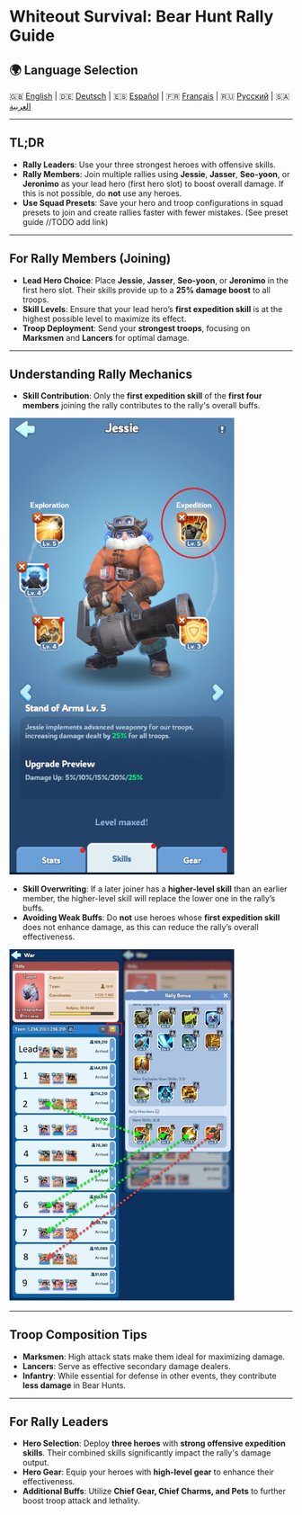 # Whiteout Survival: Bear Hunt Rally Guide

## 🌍 Language Selection
🇬🇧 [English](GUIDE_EN.md) | 🇩🇪 [Deutsch](GUIDE_DE.md) | 🇪🇸 [Español](GUIDE_ES.md) | 🇫🇷 [Français](GUIDE_FR.md) | 🇷🇺 [Русский](GUIDE_RU.md) | 🇸🇦 [العربية](GUIDE_AR.md)

---

## TL;DR

- **Rally Leaders**: Use your three strongest heroes with offensive skills.
- **Rally Members**: Join multiple rallies using **Jessie**, **Jasser**, **Seo-yoon**, or **Jeronimo** as your lead hero (first hero slot) to boost overall damage. If this is not possible, do **not** use any heroes.
- **Use Squad Presets**: Save your hero and troop configurations in squad presets to join and create rallies faster with fewer mistakes. (See preset guide //TODO add link)

---

## For Rally Members (Joining)

- **Lead Hero Choice**: Place **Jessie**, **Jasser**, **Seo-yoon**, or **Jeronimo** in the first hero slot. Their skills provide up to a **25% damage boost** to all troops.
- **Skill Levels**: Ensure that your lead hero’s **first expedition skill** is at the highest possible level to maximize its effect.
- **Troop Deployment**: Send your **strongest troops**, focusing on **Marksmen** and **Lancers** for optimal damage.

---

## Understanding Rally Mechanics

- **Skill Contribution**: Only the **first expedition skill** of the **first four members** joining the rally contributes to the rally's overall buffs.

<p align="left">
  <img src="assets/Jessie_Skill.png" alt="Jessie Expedition Skill" width="400">
</p>

- **Skill Overwriting**: If a later joiner has a **higher-level skill** than an earlier member, the higher-level skill will replace the lower one in the rally’s buffs.
- **Avoiding Weak Buffs**: Do **not** use heroes whose **first expedition skill** does not enhance damage, as this can reduce the rally’s overall effectiveness.

<p align="left">
  <img src="assets/Rally.png" alt="Rally Override" width="400">
</p>

---

## Troop Composition Tips

- **Marksmen**: High attack stats make them ideal for maximizing damage.
- **Lancers**: Serve as effective secondary damage dealers.
- **Infantry**: While essential for defense in other events, they contribute **less damage** in Bear Hunts.

---

## For Rally Leaders


- **Hero Selection**: Deploy **three heroes** with **strong offensive expedition skills**. Their combined skills significantly impact the rally's damage output.
- **Hero Gear**: Equip your heroes with **high-level gear** to enhance their effectiveness.
- **Additional Buffs**: Utilize **Chief Gear, Chief Charms, and Pets** to further boost troop attack and lethality.
